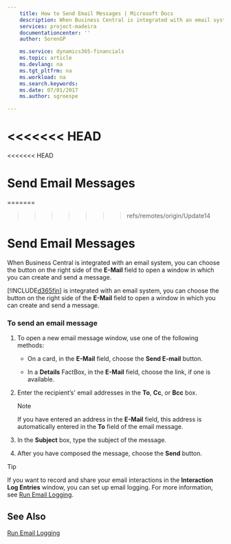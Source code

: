 ```yaml
---
    title: How to Send Email Messages | Microsoft Docs
    description: When Business Central is integrated with an email system, you can choose the button on the right side of the **E-Mail** field to open a window in which you can create and send a message.
    services: project-madeira
    documentationcenter: ''
    author: SorenGP

    ms.service: dynamics365-financials
    ms.topic: article
    ms.devlang: na
    ms.tgt_pltfrm: na
    ms.workload: na
    ms.search.keywords:
    ms.date: 07/01/2017
    ms.author: sgroespe

---
```

<<<<<<< HEAD
=======
<<<<<<< HEAD
# Send Email Messages
=======
>>>>>>> refs/remotes/origin/Update14
# Send Email Messages
When Business Central is integrated with an email system, you can choose the button on the right side of the **E-Mail** field to open a window in which you can create and send a message.  

[!INCLUDE[d365fin](../../includes/d365fin_md.md)] is integrated with an email system, you can choose the button on the right side of the **E-Mail** field to open a window in which you can create and send a message.  

### To send an email message  

1.  To open a new email message window, use one of the following methods:  

    -   On a card, in the **E-Mail** field, choose the **Send E-mail** button.  

    -   In a **Details** FactBox, in the **E-Mail** field, choose the link, if one is available.  

2.  Enter the recipient’s' email addresses in the **To**, **Cc**, or **Bcc** box.  

    > [!NOTE]  
    >  If you have entered an address in the **E-Mail** field, this address is automatically entered in the **To** field of the email message.  

3.  In the **Subject** box, type the subject of the message.  

4.  After you have composed the message, choose the **Send** button.  

> [!TIP]  
>  If you want to record and share your email interactions in the **Interaction Log Entries** window, you can set up email logging. For more information, see [Run Email Logging](../FullExperience/how-to-run-email-logging.md).  

## See Also  
 [Run Email Logging](../FullExperience/how-to-run-email-logging.md)
